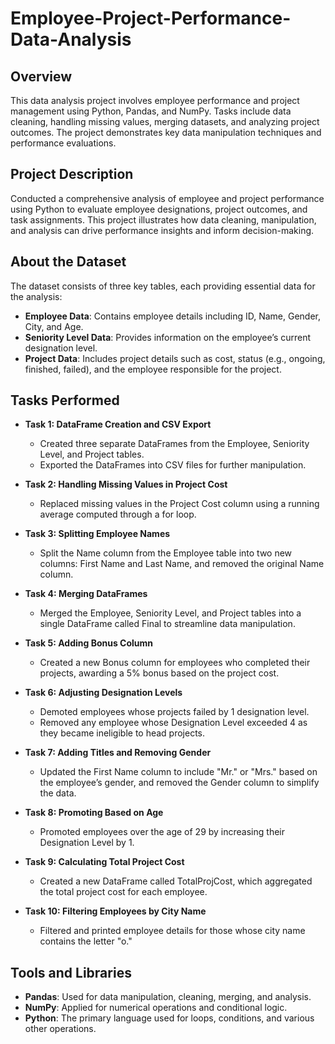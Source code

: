 # Employee-Project-Performance-Data-Analysis

## Overview
This data analysis project involves employee performance and project management using Python, Pandas, and NumPy. Tasks include data cleaning, handling missing values, merging datasets, and analyzing project outcomes. The project demonstrates key data manipulation techniques and performance evaluations.

## Project Description
Conducted a comprehensive analysis of employee and project performance using Python to evaluate employee designations, project outcomes, and task assignments. This project illustrates how data cleaning, manipulation, and analysis can drive performance insights and inform decision-making.

## About the Dataset
The dataset consists of three key tables, each providing essential data for the analysis:

- **Employee Data**: Contains employee details including ID, Name, Gender, City, and Age.
- **Seniority Level Data**: Provides information on the employee’s current designation level.
- **Project Data**: Includes project details such as cost, status (e.g., ongoing, finished, failed), and the employee responsible for the project.

## Tasks Performed
- **Task 1: DataFrame Creation and CSV Export**
  - Created three separate DataFrames from the Employee, Seniority Level, and Project tables.
  - Exported the DataFrames into CSV files for further manipulation.

- **Task 2: Handling Missing Values in Project Cost**
  - Replaced missing values in the Project Cost column using a running average computed through a for loop.

- **Task 3: Splitting Employee Names**
  - Split the Name column from the Employee table into two new columns: First Name and Last Name, and removed the original Name column.

- **Task 4: Merging DataFrames**
  - Merged the Employee, Seniority Level, and Project tables into a single DataFrame called Final to streamline data manipulation.

- **Task 5: Adding Bonus Column**
  - Created a new Bonus column for employees who completed their projects, awarding a 5% bonus based on the project cost.

- **Task 6: Adjusting Designation Levels**
  - Demoted employees whose projects failed by 1 designation level.
  - Removed any employee whose Designation Level exceeded 4 as they became ineligible to head projects.

- **Task 7: Adding Titles and Removing Gender**
  - Updated the First Name column to include "Mr." or "Mrs." based on the employee’s gender, and removed the Gender column to simplify the data.

- **Task 8: Promoting Based on Age**
  - Promoted employees over the age of 29 by increasing their Designation Level by 1.

- **Task 9: Calculating Total Project Cost**
  - Created a new DataFrame called TotalProjCost, which aggregated the total project cost for each employee.

- **Task 10: Filtering Employees by City Name**
  - Filtered and printed employee details for those whose city name contains the letter "o."

## Tools and Libraries
- **Pandas**: Used for data manipulation, cleaning, merging, and analysis.
- **NumPy**: Applied for numerical operations and conditional logic.
- **Python**: The primary language used for loops, conditions, and various other operations.
